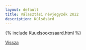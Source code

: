 ```yaml
---
layout: default
title: Választási névjegyzék 2022
description: Külsősárd
---
```


{% include Kuuxlsooxxsaard.html %}

[Vissza](./)